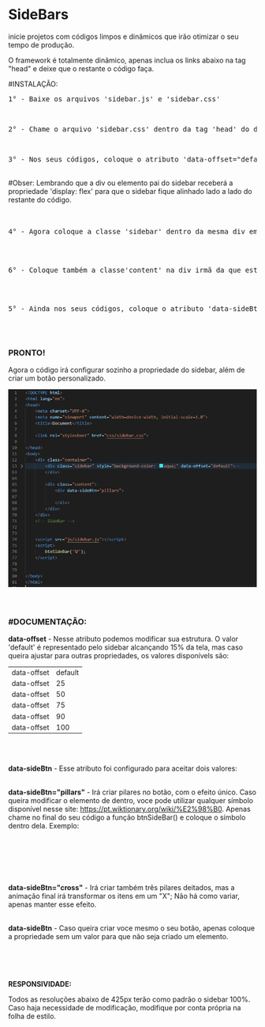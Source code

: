 # SideBars
inicie projetos com códigos limpos e dinâmicos que irão otimizar o seu tempo de produção.

O framework é totalmente dinâmico, apenas inclua os links abaixo na tag "head" e deixe que o restante o código faça. 


#INSTALAÇÃO: 
<pre>1° - Baixe os arquivos 'sidebar.js' e 'sidebar.css'</pre> <br>

<pre>2° - Chame o arquivo 'sidebar.css' dentro da tag 'head' do documento HTML. Depois chame o arquivo 'sidebar.js' no final da tag 'body'</pre><br>

<pre>3° - Nos seus códigos, coloque o atributo 'data-offset="default"' na ultima div do seu sidebar(escopo global)</pre>
<br>
#Obser: Lembrando que a div ou elemento pai do sidebar receberá a propriedade 'display: flex' para que o sidebar fique alinhado lado a lado do restante do código.<br><br><br>
 
<pre>4° - Agora coloque a classe 'sidebar' dentro da mesma div em que está o 'data-offset'</pre> <br> <br>

<pre>6° - Coloque também a classe'content' na div irmã da que está com a class 'sidebar'</pre><br> <br>

<pre>5° - Ainda nos seus códigos, coloque o atributo 'data-sideBtn' no seu button responsável pela ativação do sidebar</pre><br> <br>

<strong><h3>PRONTO!</h3></strong> 

Agora o código irá configurar sozinho a propriedade do sidebar, além de criar um botão personalizado. 

<img src="https://raw.githubusercontent.com/Igfernandes/sidebars/main/print.jpg" >
<br><br><br>


<strong><h3>#DOCUMENTAÇÃO:</h3></strong> 

<strong>data-offset</strong> - Nesse atributo podemos modificar sua estrutura. O valor 'default' é  representado pelo sidebar alcançando 15% da tela, mas caso queira ajustar para outras propriedades, os valores disponívels são:

<table>
  <tbody>
    <tr>
      <td>data-offset</td><td>default</td>
    </tr>
    <tr>
       <td>data-offset</td><td>25</td>
    </tr>
    <tr>
       <td>data-offset</td><td>50</td>
    </tr>
    <tr>
       <td>data-offset</td><td>75</td>
    </tr>
    <tr>
       <td>data-offset</td><td>90</td>
    </tr>
    <tr>
       <td>data-offset</td><td>100</td>
    </tr>
  </tbody>
</table>

<br> <br>




<strong>data-sideBtn</strong> - Esse atributo foi configurado para aceitar dois valores: <br><br>

<strong>data-sideBtn="pillars"</strong> - Irá criar pilares no botão, com o efeito único. Caso queira modificar o elemento de dentro, voce pode utilizar qualquer símbolo disponível nesse site: https://pt.wiktionary.org/wiki/%E2%98%B0. Apenas chame no final do seu código a função btnSideBar() e coloque o símbolo dentro dela. Exemplo: <br>

<pre>
<script> 
  btnSideBar('♅');
</script>
</pre>
<br> <br>

<strong>data-sideBtn="cross"</strong> - Irá criar também três pilares deitados, mas a animação final irá transformar os itens em um "X"; Não há como variar, apenas manter esse efeito.
<br> <br>

<strong>data-sideBtn</strong> - Caso queira criar voce mesmo o seu botão, apenas coloque a propriedade sem um valor para que não seja criado um elemento. 

<br><br><br>

<Strong>RESPONSIVIDADE:</strong>

Todos as resoluções abaixo de 425px terão como padrão o sidebar 100%. Caso haja necessidade de modificação, modifique por conta própria na folha de estilo. 

